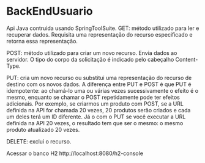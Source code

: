 # BackEndUsuario

Api Java contruida usando SpringToolSuite.
  GET: método utilizado para ler e recuperar dados. Requisita uma representação do recurso especificado e retorna essa representação.
  
  POST: método utilizado para criar um novo recurso. Envia dados ao servidor. O tipo do corpo da solicitação é indicado pelo cabeçalho Content-Type.
  
  PUT: cria um novo recurso ou substitui uma representação do recurso de destino com os novos dados. A diferença entre PUT e POST é que PUT é idempotente: ao chamá-lo uma ou     várias vezes sucessivamente o efeito é o mesmo, enquanto se chamar o POST repetidamente pode ter efeitos adicionais. Por exemplo, se criarmos um produto com POST, se a URL definida na API for chamada 20 vezes, 20 produtos serão criados e cada um deles terá um ID diferente. Já o com o PUT se você executar a URL definida na API 20 vezes, o resultado tem que ser o mesmo: o mesmo produto atualizado 20 vezes.
    
  DELETE: exclui o recurso.

Acessar o banco H2
http://localhost:8080/h2-console

